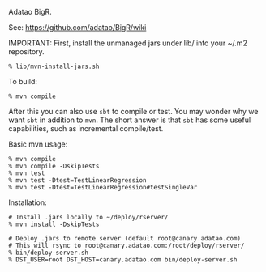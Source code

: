 Adatao BigR.

See: https://github.com/adatao/BigR/wiki

IMPORTANT: First, install the unmanaged jars under lib/ into your ~/.m2 repository.

    % lib/mvn-install-jars.sh

To build:

    % mvn compile

After this you can also use `sbt` to compile or test. You may wonder why we want `sbt` in
addition to `mvn`. The short answer is that `sbt` has some useful capabilities, such as
incremental compile/test.

Basic mvn usage:

    % mvn compile
    % mvn compile -DskipTests
    % mvn test
    % mvn test -Dtest=TestLinearRegression
    % mvn test -Dtest=TestLinearRegression#testSingleVar


Installation:

    # Install .jars locally to ~/deploy/rserver/
    % mvn install -DskipTests

    # Deploy .jars to remote server (default root@canary.adatao.com)
    # This will rsync to root@canary.adatao.com:/root/deploy/rserver/
    % bin/deploy-server.sh
    % DST_USER=root DST_HOST=canary.adatao.com bin/deploy-server.sh
